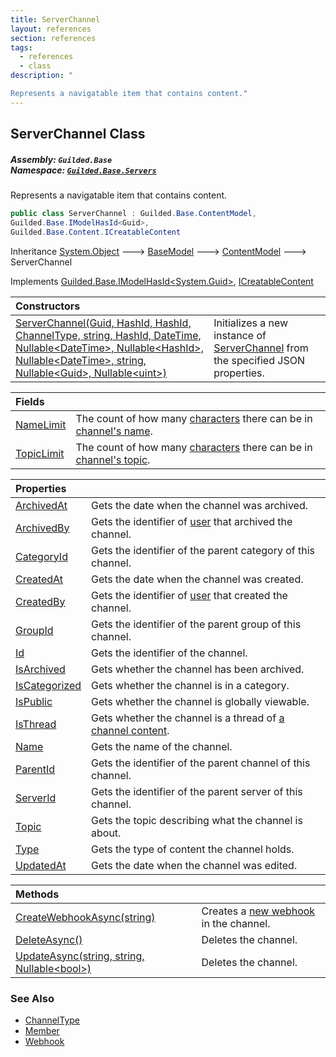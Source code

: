```yaml
---
title: ServerChannel
layout: references
section: references
tags:
  - references
  - class
description: "

Represents a navigatable item that contains content."
---
```


## ServerChannel Class
##### **Assembly:** `Guilded.Base`<br/>**Namespace:** [`Guilded.Base.Servers`](Guilded.Base.Servers 'Guilded.Base.Servers')

Represents a navigatable item that contains content.

```csharp
public class ServerChannel : Guilded.Base.ContentModel,
Guilded.Base.IModelHasId<Guid>,
Guilded.Base.Content.ICreatableContent
```

Inheritance [System.Object](https://docs.microsoft.com/en-us/dotnet/api/System.Object 'System.Object') &#129106; [BaseModel](BaseModel 'Guilded.Base.BaseModel') &#129106; [ContentModel](ContentModel 'Guilded.Base.ContentModel') &#129106; ServerChannel

Implements [Guilded.Base.IModelHasId&lt;](IModelHasId_T_ 'Guilded.Base.IModelHasId<T>')[System.Guid](https://docs.microsoft.com/en-us/dotnet/api/System.Guid 'System.Guid')[&gt;](IModelHasId_T_ 'Guilded.Base.IModelHasId<T>'), [ICreatableContent](ICreatableContent 'Guilded.Base.Content.ICreatableContent')

| Constructors | |
| :--- | :--- |
| [ServerChannel(Guid, HashId, HashId, ChannelType, string, HashId, DateTime, Nullable&lt;DateTime&gt;, Nullable&lt;HashId&gt;, Nullable&lt;DateTime&gt;, string, Nullable&lt;Guid&gt;, Nullable&lt;uint&gt;)](ServerChannel.ServerChannel(Guid,HashId,HashId,ChannelType,string,HashId,DateTime,Nullable_DateTime_,Nullable_HashId_,Nullable_DateTime_,string,Nullable_Guid_,Nullable_uint_) 'Guilded.Base.Servers.ServerChannel.ServerChannel(Guid, Guilded.Base.HashId, Guilded.Base.HashId, Guilded.Base.Servers.ChannelType, string, Guilded.Base.HashId, System.DateTime, System.Nullable<System.DateTime>, System.Nullable<Guilded.Base.HashId>, System.Nullable<System.DateTime>, string, System.Nullable<Guid>, System.Nullable<uint>)') | Initializes a new instance of [ServerChannel](ServerChannel 'Guilded.Base.Servers.ServerChannel') from the specified JSON properties. |

| Fields | |
| :--- | :--- |
| [NameLimit](ServerChannel.NameLimit 'Guilded.Base.Servers.ServerChannel.NameLimit') | The count of how many [characters](https://docs.microsoft.com/en-us/dotnet/api/System.Char 'System.Char') there can be in [channel's name](ServerChannel.Name 'Guilded.Base.Servers.ServerChannel.Name'). |
| [TopicLimit](ServerChannel.TopicLimit 'Guilded.Base.Servers.ServerChannel.TopicLimit') | The count of how many [characters](https://docs.microsoft.com/en-us/dotnet/api/System.Char 'System.Char') there can be in [channel's topic](ServerChannel.Topic 'Guilded.Base.Servers.ServerChannel.Topic'). |

| Properties | |
| :--- | :--- |
| [ArchivedAt](ServerChannel.ArchivedAt 'Guilded.Base.Servers.ServerChannel.ArchivedAt') | Gets the date when the channel was archived. |
| [ArchivedBy](ServerChannel.ArchivedBy 'Guilded.Base.Servers.ServerChannel.ArchivedBy') | Gets the identifier of [user](User 'Guilded.Base.Users.User') that archived the channel. |
| [CategoryId](ServerChannel.CategoryId 'Guilded.Base.Servers.ServerChannel.CategoryId') | Gets the identifier of the parent category of this channel. |
| [CreatedAt](ServerChannel.CreatedAt 'Guilded.Base.Servers.ServerChannel.CreatedAt') | Gets the date when the channel was created. |
| [CreatedBy](ServerChannel.CreatedBy 'Guilded.Base.Servers.ServerChannel.CreatedBy') | Gets the identifier of [user](User 'Guilded.Base.Users.User') that created the channel. |
| [GroupId](ServerChannel.GroupId 'Guilded.Base.Servers.ServerChannel.GroupId') | Gets the identifier of the parent group of this channel. |
| [Id](ServerChannel.Id 'Guilded.Base.Servers.ServerChannel.Id') | Gets the identifier of the channel. |
| [IsArchived](ServerChannel.IsArchived 'Guilded.Base.Servers.ServerChannel.IsArchived') | Gets whether the channel has been archived. |
| [IsCategorized](ServerChannel.IsCategorized 'Guilded.Base.Servers.ServerChannel.IsCategorized') | Gets whether the channel is in a category. |
| [IsPublic](ServerChannel.IsPublic 'Guilded.Base.Servers.ServerChannel.IsPublic') | Gets whether the channel is globally viewable. |
| [IsThread](ServerChannel.IsThread 'Guilded.Base.Servers.ServerChannel.IsThread') | Gets whether the channel is a thread of [a channel content](ChannelContent_TId,TServer_ 'Guilded.Base.Content.ChannelContent<TId,TServer>'). |
| [Name](ServerChannel.Name 'Guilded.Base.Servers.ServerChannel.Name') | Gets the name of the channel. |
| [ParentId](ServerChannel.ParentId 'Guilded.Base.Servers.ServerChannel.ParentId') | Gets the identifier of the parent channel of this channel. |
| [ServerId](ServerChannel.ServerId 'Guilded.Base.Servers.ServerChannel.ServerId') | Gets the identifier of the parent server of this channel. |
| [Topic](ServerChannel.Topic 'Guilded.Base.Servers.ServerChannel.Topic') | Gets the topic describing what the channel is about. |
| [Type](ServerChannel.Type 'Guilded.Base.Servers.ServerChannel.Type') | Gets the type of content the channel holds. |
| [UpdatedAt](ServerChannel.UpdatedAt 'Guilded.Base.Servers.ServerChannel.UpdatedAt') | Gets the date when the channel was edited. |

| Methods | |
| :--- | :--- |
| [CreateWebhookAsync(string)](ServerChannel.CreateWebhookAsync(string) 'Guilded.Base.Servers.ServerChannel.CreateWebhookAsync(string)') | Creates a [new webhook](Webhook 'Guilded.Base.Servers.Webhook') in the channel. |
| [DeleteAsync()](ServerChannel.DeleteAsync() 'Guilded.Base.Servers.ServerChannel.DeleteAsync()') | Deletes the channel. |
| [UpdateAsync(string, string, Nullable&lt;bool&gt;)](ServerChannel.UpdateAsync(string,string,Nullable_bool_) 'Guilded.Base.Servers.ServerChannel.UpdateAsync(string, string, System.Nullable<bool>)') | Deletes the channel. |

### See Also
- [ChannelType](ChannelType 'Guilded.Base.Servers.ChannelType')
- [Member](Member 'Guilded.Base.Servers.Member')
- [Webhook](Webhook 'Guilded.Base.Servers.Webhook')